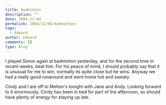 ```yaml
---
title: Badminton
description: ""
date: 2004-12-04
permalink: 2004/12/04/badminton/
tags:
  - Edward
author: Edward
comments: []
type: Blog
---
```


I played Simon again at badminton yesterday, and for the second time in
recent weeks, beat him. For his peace of mind, I should probably say
that it is unusual for me to win, normally its quite close but he wins.
Anyway we had a really good runaround and went home hot and sweaty.

Cindy and I are off to Melton\'s tonight with Jane and Andy. Looking
forward to it enormously. Cindy has been in bed for part of the
afternoon, so should have plenty of energy for staying up late.

